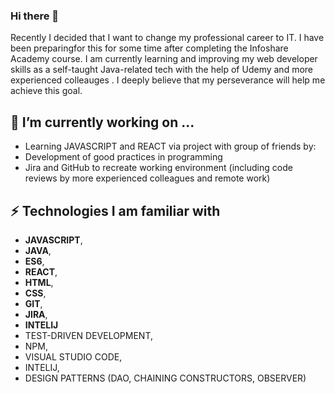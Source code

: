 ### Hi there 👋
Recently I decided that I want to change my professional career to IT. I have been preparingfor this for some time after completing the
Infoshare Academy course. I am currently learning and improving my web developer skills as a self-taught Java-related tech with the help
of Udemy and more experienced colleauges . I deeply believe that my perseverance will help me achieve this goal.

<!--
**Kuba-Kazmierczak/Kuba-Kazmierczak** is a ✨ _special_ ✨ repository because its `README.md` (this file) appears on your GitHub profile.

Here are some ideas to get you started:

- 🔭 I’m currently working on ...
- 🌱 I’m currently learning ...
- 👯 I’m looking to collaborate on ...
- 🤔 I’m looking for help with ...
- 💬 Ask me about ...
- 📫 How to reach me: ...
- 😄 Pronouns: ...
- ⚡ Fun fact: ...
-->

## :telescope: I’m currently working on ...
* Learning JAVASCRIPT and REACT via project with group of friends by:
* Development of good practices in programming
* Jira and GitHub to recreate working environment (including code reviews by more experienced colleagues and remote work)


## :zap: Technologies I am familiar with
* **JAVASCRIPT**, 
* **JAVA**, 
* **ES6**, 
* **REACT**, 
* **HTML**, 
* **CSS**, 
* **GIT**, 
* **JIRA**, 
* **INTELIJ**
* TEST-DRIVEN DEVELOPMENT, 
* NPM,  
* VISUAL STUDIO CODE, 
* INTELIJ, 
* DESIGN PATTERNS (DAO, CHAINING CONSTRUCTORS, OBSERVER)
